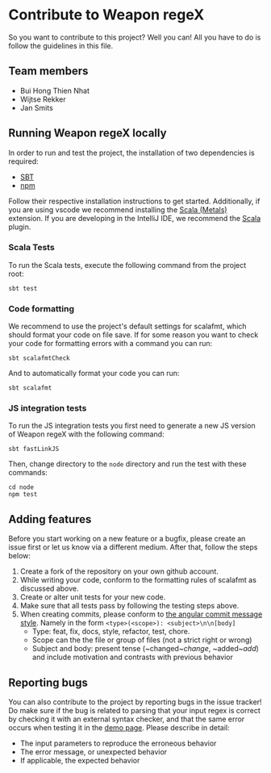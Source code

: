 # Contribute to Weapon regeX
So you want to contribute to this project? Well you can! All you have to do is follow the guidelines in this file.

## Team members
* Bui Hong Thien Nhat
* Wijtse Rekker
* Jan Smits

## Running Weapon regeX locally
In order to run and test the project, the installation of two dependencies is required:

* [SBT](https://www.scala-sbt.org/1.x/docs/Setup.html)
* [npm](https://www.npmjs.com/get-npm)

Follow their respective installation instructions to get started. Additionally, if you are using vscode we recommend installing the [Scala (Metals)](https://marketplace.visualstudio.com/items?itemName=scalameta.metals) extension. If you are developing in the IntelliJ IDE, we recommend the [Scala](https://plugins.jetbrains.com/plugin/1347-scala) plugin.

### Scala Tests

To run the Scala tests, execute the following command from the project root:
```
sbt test
```

### Code formatting
We recommend to use the project's default settings for scalafmt, which should format your code on file save. If for some reason you want to check your code for formatting errors with a command you can run:
```
sbt scalafmtCheck
```
And to automatically format your code you can run:
```
sbt scalafmt
```

### JS integration tests
To run the JS integration tests you first need to generate a new JS version of Weapon regeX with the following command:
```
sbt fastLinkJS
```
Then, change directory to the `node` directory and run the test with these commands:
```
cd node
npm test
```

## Adding features
Before you start working on a new feature or a bugfix, please create an issue first or let us know via a different medium. After that, follow the steps below:

1. Create a fork of the repository on your own github account.
2. While writing your code, conform to the formatting rules of scalafmt as discussed above.
3. Create or alter unit tests for your new code.
4. Make sure that all tests pass by following the testing steps above.
5. When creating commits, please conform to [the angular commit message style](https://docs.google.com/document/d/1rk04jEuGfk9kYzfqCuOlPTSJw3hEDZJTBN5E5f1SALo/edit).
   Namely in the form `<type>(<scope>): <subject>\n\n[body]`
   * Type: feat, fix, docs, style, refactor, test, chore.
   * Scope can the the file or group of files (not a strict right or wrong)
   * Subject and body: present tense (~changed~*change*, ~added~*add*) and include motivation and contrasts with previous behavior

## Reporting bugs
You can also contribute to the project by reporting bugs in the issue tracker! Do make sure if the bug is related to parsing that your input regex is correct by checking it with an external syntax checker, and that the same error occurs when testing it in the [demo page](https://stryker-mutator.io/weapon-regex). Please describe in detail:
* The input parameters to reproduce the erroneous behavior
* The error message, or unexpected behavior
* If applicable, the expected behavior
